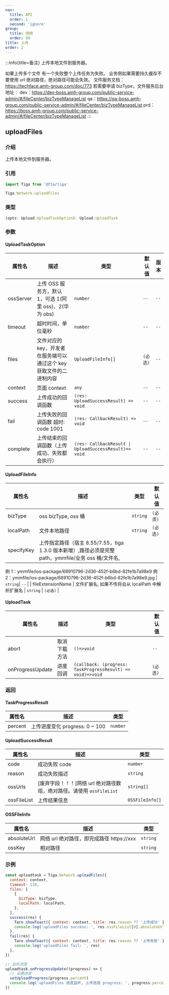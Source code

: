```yaml
---
nav:
  title: API
  order: 1
  second: 'ignore'
group:
  title: 网络
  order: 80
title: 上传
order: 2
---
```


:::info{title=备注}
上传本地文件到服务器。

如果上传多个文件 有一个失败整个上传任务为失败。
业务侧如果需要持久缓存不要使用 url 绝对路径，绝对路径可能会失效。
文件服务文档：https://techface.amh-group.com/doc/773 若需要申请 bizType，文件服务后台地址： dev：https://dev-boss.amh-group.com/public-service-admin/#/fileCenter/bizTypeManageList qa：https://qa-boss.amh-group.com/public-service-admin/#/fileCenter/bizTypeManageList prd：https://boss.amh-group.com/public-service-admin/#/fileCenter/bizTypeManageList
:::

## uploadFiles

<Platform support="thresh,mw,logic,h5" version='1.0.0' ></Platform>

### 介绍

上传本地文件到服务器。

### 引用

```jsx | pure
import Tiga from '@fta/tiga'

Tiga.Network.uploadFiles
```

### 类型

```jsx | pure
(opts: Upload.UploadTaskOption): Upload.UploadTask
```

### 参数

#### UploadTaskOption

| 属性名    | 描述                                                                | 类型                                                  | 默认值   | 版本 |
| --------- | ------------------------------------------------------------------- | ----------------------------------------------------- | -------- | ---- |
| ossServer | 上传 OSS 服务方，默认 1，可选 1(阿里 oss)、2(华为 obs)              | `number`                                              | `--`     | `--` |
| timeout   | 超时时间，单位毫秒                                                  | `number`                                              | `--`     | `--` |
| files     | 文件对应的 key，开发者在服务端可以通过这个 key 获取文件的二进制内容 | `UploadFileInfo[]	`                                    | `(必选)` | `--` |
| context   | 页面 context                                                        | `any`                                                 | `--`     | `--` |
| success   | 上传成功的回调函数                                                  | `(res: UploadSuccessResult) => void`                  | `--`     | `--` |
| fail      | 上传失败的回调函数 超时: code 1001                                  | `(res: CallbackResult) => void`                       | `--`     | `--` |
| complete  | 上传结束的回调函数（上传成功、失败都会执行）                        | `(res: CallbackResult \| UploadSuccessResult)=> void` | `--`     | `--` |

#### UploadFileInfo

| 属性名     | 描述                                                                                                 | 类型     | 默认值   |
| ---------- | ---------------------------------------------------------------------------------------------------- | -------- | -------- |
| bizType    | oss bizType, oss 桶                                                                                  | `string` | `(必须)` |
| localPath  | 文件本地路径                                                                                         | `string` | `(必选)` |
| specifyKey | 上传指定路径（宿主 8.55/7.55，tiga 1.3.0 版本新增）,路径必须是完整 path，ymmfile/业务 oss 桶/文件名, |

例 1：ymmfile/ios-package/68910796-2d36-452f-b6bd-82fe1b7a98e9
例 2：ymmfile/ios-package/68910796-2d36-452f-b6bd-82fe1b7a98e9.jpg | `string`| `--` |
| fileExtensionName | 文件扩展名, 如果不传将会从 localPath 中解析扩展名 | `string` | `(必选)` |

#### UploadTask

| 属性名           | 描述         | 类型                                                       | 默认值   |
| ---------------- | ------------ | ---------------------------------------------------------- | -------- |
| abort            | 取消下载方法 | `()=>void`                                                 | `--`     |
| onProgressUpdate | 进度回调     | `(callback: (progress: TaskProgressResult) => void)=>void` | `(必选)` |

### 返回

#### TaskProgressResult

| 属性名  | 描述                           | 类型     |
| ------- | ------------------------------ | -------- |
| percent | 上传进度变化 progress: 0 ~ 100 | `number` |

#### UploadSuccessResult

| 属性名      | 描述                                                                  | 类型            |
| ----------- | --------------------------------------------------------------------- | --------------- |
| code        | 成功失败 code                                                         | `number`        |
| reason      | 成功失败描述                                                          | `string`        |
| ossUrls     | [废弃字段！！！]网络 url 绝对路径数组，绝对路径。请使用 `ossFileList` | `string[]`      |
| ossFileList | 上传结果信息                                                          | `OSSFileInfo[]` |

#### OSSFileInfo

| 属性名      | 描述                                      | 类型     |
| ----------- | ----------------------------------------- | -------- |
| absoluteUrl | 网络 url 绝对路径，即完成路径 https://xxx | `string` |
| ossKey      | 相对路径                                  | `string` |

### 示例

```jsx | pure
const uploadtask = Tiga.Network.uploadFiles({
  context: context,
  timeout: 120,
  files: [
    {
      bizType: bizType,
      localPath: localPath,
    },
  ],
  success(res) {
    Taro.showToast({ context: context, title: res.reason ?? '上传成功' })
    console.log('uploadFiles success: ', res.ossFileList[0].absoluteUrl)
  },
  fail(res) {
    Taro.showToast({ context: context, title: res.reason ?? '上传失败' })
    console.log('uploadFiles fail: ', res)
  },
})

// 监听进度
uploadtask.onProgressUpdate((progress) => {
  // 设置进度
  setUploadProgress(progress.percent)
  console.log('uploadFiles 进度监听, 上传进度 progress: ', progress.percent)
})
```
